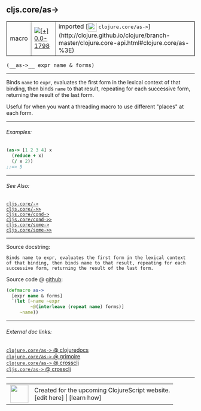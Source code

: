 ## cljs.core/as->



 <table border="1">
<tr>
<td>macro</td>
<td><a href="https://github.com/cljsinfo/cljs-api-docs/tree/0.0-1798"><img valign="middle" alt="[+] 0.0-1798" title="Added in 0.0-1798" src="https://img.shields.io/badge/+-0.0--1798-lightgrey.svg"></a> </td>
<td>
imported [<img height="24px" valign="middle" src="http://i.imgur.com/1GjPKvB.png"> <samp>clojure.core/as-></samp>](http://clojure.github.io/clojure/branch-master/clojure.core-api.html#clojure.core/as-%3E)
</td>
</tr>
</table>


 <samp>
(__as->__ expr name & forms)<br>
</samp>

---

Binds `name` to `expr`, evaluates the first form in the lexical context of that
binding, then binds `name` to that result, repeating for each successive form,
returning the result of the last form.

Useful for when you want a threading macro to use different "places" at each
form.



---

###### Examples:

```clj
(as-> [1 2 3 4] x
  (reduce + x)
  (/ x 2))
;;=> 5
```



---

###### See Also:

[`cljs.core/->`](../cljs.core/-GT.md)<br>
[`cljs.core/->>`](../cljs.core/-GTGT.md)<br>
[`cljs.core/cond->`](../cljs.core/cond-GT.md)<br>
[`cljs.core/cond->>`](../cljs.core/cond-GTGT.md)<br>
[`cljs.core/some->`](../cljs.core/some-GT.md)<br>
[`cljs.core/some->>`](../cljs.core/some-GTGT.md)<br>

---


Source docstring:

```
Binds name to expr, evaluates the first form in the lexical context
of that binding, then binds name to that result, repeating for each
successive form, returning the result of the last form.
```


Source code @ [github](https://github.com/clojure/clojure/blob/clojure-1.7.0-beta1/src/clj/clojure/core.clj#L7257-L7265):

```clj
(defmacro as->
  [expr name & forms]
  `(let [~name ~expr
         ~@(interleave (repeat name) forms)]
     ~name))
```

<!--
Repo - tag - source tree - lines:

 <pre>
clojure @ clojure-1.7.0-beta1
└── src
    └── clj
        └── clojure
            └── <ins>[core.clj:7257-7265](https://github.com/clojure/clojure/blob/clojure-1.7.0-beta1/src/clj/clojure/core.clj#L7257-L7265)</ins>
</pre>

-->

---



###### External doc links:

[`clojure.core/as->` @ clojuredocs](http://clojuredocs.org/clojure.core/as->)<br>
[`clojure.core/as->` @ grimoire](http://conj.io/store/v1/org.clojure/clojure/1.7.0-beta3/clj/clojure.core/as-%3E/)<br>
[`clojure.core/as->` @ crossclj](http://crossclj.info/fun/clojure.core/as-%3E.html)<br>
[`cljs.core/as->` @ crossclj](http://crossclj.info/fun/cljs.core/as-%3E.html)<br>

---

 <table>
<tr><td>
<img valign="middle" align="right" width="48px" src="http://i.imgur.com/Hi20huC.png">
</td><td>
Created for the upcoming ClojureScript website.<br>
[edit here] | [learn how]
</td></tr></table>

[edit here]:https://github.com/cljsinfo/cljs-api-docs/blob/master/cljsdoc/cljs.core/as-GT.cljsdoc
[learn how]:https://github.com/cljsinfo/cljs-api-docs/wiki/cljsdoc-files

<!--

This information was too distracting to show to readers, but I'll leave it
commented here since it is helpful to:

- pretty-print the data used to generate this document
- and show how to retrieve that data



The API data for this symbol:

```clj
{:description "Binds `name` to `expr`, evaluates the first form in the lexical context of that\nbinding, then binds `name` to that result, repeating for each successive form,\nreturning the result of the last form.\n\nUseful for when you want a threading macro to use different \"places\" at each\nform.",
 :ns "cljs.core",
 :name "as->",
 :signature ["[expr name & forms]"],
 :history [["+" "0.0-1798"]],
 :type "macro",
 :related ["cljs.core/->"
           "cljs.core/->>"
           "cljs.core/cond->"
           "cljs.core/cond->>"
           "cljs.core/some->"
           "cljs.core/some->>"],
 :full-name-encode "cljs.core/as-GT",
 :source {:code "(defmacro as->\n  [expr name & forms]\n  `(let [~name ~expr\n         ~@(interleave (repeat name) forms)]\n     ~name))",
          :title "Source code",
          :repo "clojure",
          :tag "clojure-1.7.0-beta1",
          :filename "src/clj/clojure/core.clj",
          :lines [7257 7265]},
 :examples [{:id "5e7eef",
             :content "```clj\n(as-> [1 2 3 4] x\n  (reduce + x)\n  (/ x 2))\n;;=> 5\n```"}],
 :full-name "cljs.core/as->",
 :clj-symbol "clojure.core/as->",
 :docstring "Binds name to expr, evaluates the first form in the lexical context\nof that binding, then binds name to that result, repeating for each\nsuccessive form, returning the result of the last form."}

```

Retrieve the API data for this symbol:

```clj
;; from Clojure REPL
(require '[clojure.edn :as edn])
(-> (slurp "https://raw.githubusercontent.com/cljsinfo/cljs-api-docs/catalog/cljs-api.edn")
    (edn/read-string)
    (get-in [:symbols "cljs.core/as->"]))
```

-->

